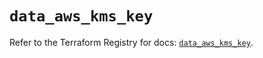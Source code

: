 # `data_aws_kms_key`

Refer to the Terraform Registry for docs: [`data_aws_kms_key`](https://registry.terraform.io/providers/hashicorp/aws/3.76.1/docs/data-sources/kms_key).
